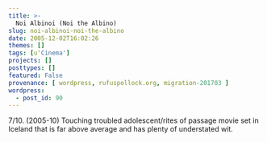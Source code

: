 ```yaml
---
title: >-
  Noi Albinoi (Noi the Albino)
slug: noi-albinoi-noi-the-albino
date: 2005-12-02T16:02:26
themes: []
tags: [u'Cinema']
projects: []
posttypes: []
featured: False
provenance: [ wordpress, rufuspollock.org, migration-201703 ]
wordpress:
  - post_id: 90
---
```


7/10. (2005-10) Touching troubled adolescent/rites of passage movie set in Iceland that is far above average and has plenty of understated wit.


